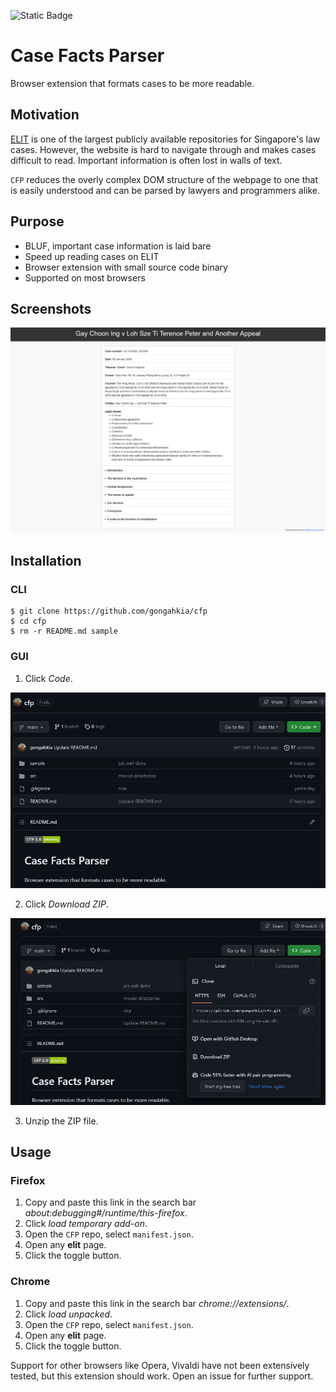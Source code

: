 ![Static Badge](https://img.shields.io/badge/CFP_1.0-passing-green)

# Case Facts Parser

Browser extension that formats cases to be more readable.

## Motivation

[ELIT](https://www.elitigation.sg/_layouts/IELS/HomePage/Pages/Home.aspx) is one of the largest publicly available repositories for Singapore's law cases. However, the website is hard to navigate through and makes cases difficult to read. Important information is often lost in walls of text.

`CFP` reduces the overly complex DOM structure of the webpage to one that is easily understood and can be parsed by lawyers and programmers alike.

## Purpose

* BLUF, important case information is laid bare
* Speed up reading cases on ELIT
* Browser extension with small source code binary
* Supported on most browsers

## Screenshots

![](sample/screenshot-1.png)

## Installation

### CLI

```console
$ git clone https://github.com/gongahkia/cfp
$ cd cfp
$ rm -r README.md sample
```

### GUI

1. Click *Code*.

![](sample/install-1.png)

2. Click *Download ZIP*.

![](sample/install-2.png)

3. Unzip the ZIP file. 

## Usage

### Firefox
1. Copy and paste this link in the search bar *about:debugging#/runtime/this-firefox*.
2. Click *load temporary add-on*.
3. Open the `CFP` repo, select `manifest.json`.
4. Open any **elit** page.
5. Click the toggle button.

### Chrome

1. Copy and paste this link in the search bar *chrome://extensions/*.
2. Click *load unpacked*.
3. Open the `CFP` repo, select `manifest.json`.
4. Open any **elit** page.
5. Click the toggle button.

Support for other browsers like Opera, Vivaldi have not been extensively tested, but this extension should work. Open an issue for further support.
